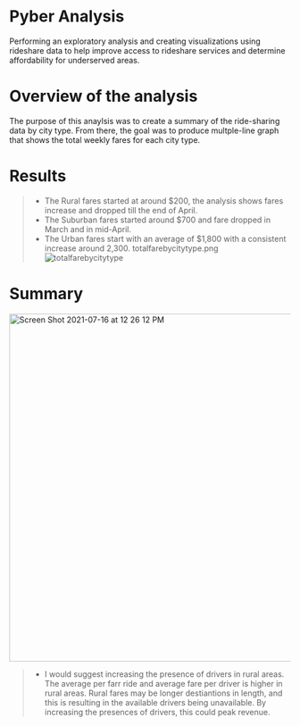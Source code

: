 # Pyber Analysis
Performing an exploratory analysis and creating visualizations using rideshare data to help improve access to rideshare services and determine affordability for underserved areas.

# Overview of the analysis 
The purpose  of this anaylsis was to create a summary of the ride-sharing data by city type. From there, the goal was to produce multple-line graph that shows the total weekly fares for each city type. 
# Results
 > * The Rural fares started at around $200, the analysis shows fares increase and dropped till the end of April.
 > * The Suburban fares started around $700 and fare dropped in March and in mid-April.  
 > * The Urban fares start with an average of $1,800 with a consistent increase around 2,300.
 > totalfarebycitytype.png![totalfarebycitytype](https://user-images.githubusercontent.com/85529665/125984981-bc7e56e5-d692-4378-bf6f-54d82c0761fc.png)
 
 # Summary
 
 <img width="623" alt="Screen Shot 2021-07-16 at 12 26 12 PM" src="https://user-images.githubusercontent.com/85529665/125986113-05a1d678-0efb-4ac6-a781-356ece123897.png">

 > * I would suggest increasing the presence of drivers in rural areas. The average per farr ride and average fare per driver is higher in rural areas. Rural fares may be longer destiantions in length, and this is resulting in the available drivers being unavailable. By increasing the presences of drivers, this could peak revenue. 
